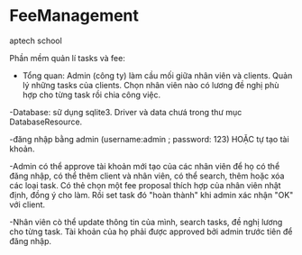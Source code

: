 # FeeManagement
aptech school

Phần mềm quản lí tasks và fee:

- Tổng quan: Admin (công ty) làm cầu mối giữa nhân viên và clients. Quản lý những tasks của clients. Chọn nhân viên nào
có lương đề nghị phù hợp cho từng task rồi chia công việc.

-Database: sữ dụng sqlite3. Driver và data chưá trong thư mục DatabaseResource.

-đăng nhập bằng admin (username:admin ; password: 123) HOẶC tự tạo tài khoản.

-Admin có thể approve tài khoản mới tạo của các nhân viên để họ có thể đăng nhập, có thể thêm client và nhân viên, có thể
search, thêm hoặc xóa các loại task. Có thẻ chọn một fee proposal thích hợp của nhân viên nhật định, đồng ý cho làm. Rồi
set task đó "hoàn thành" khi admin xác nhận "OK" với client.

-Nhân viên cò thể update thông tin của mình, search tasks, đề nghị lương cho từng task. Tài khoản của họ phải được approved
bởi admin trước tiên để đăng nhập.



